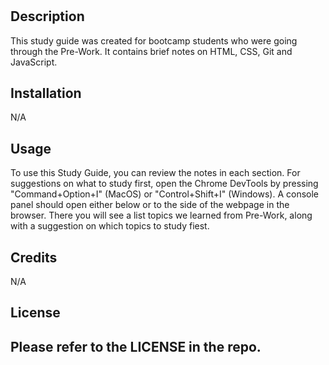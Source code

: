 # <Pre-Work Study Guide Webpage>

## Description

This study guide was created for bootcamp students who were going through the Pre-Work. It contains brief notes on HTML, CSS, Git and JavaScript.

## Installation

N/A

## Usage

To use this Study Guide, you can review the notes in each section. For suggestions on what to study first, open the Chrome DevTools by pressing "Command+Option+I" (MacOS) or "Control+Shift+I" (Windows). A console panel should open either below or to the side of the webpage in the browser. There you will see a list topics we learned from Pre-Work, along with a suggestion on which topics to study fiest.

## Credits

N/A

## License

Please refer to the LICENSE in the repo.
---
